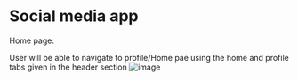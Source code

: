 # Social media app

Home page:

User will be able to navigate to profile/Home pae using the home and profile tabs given in the header section
![image](https://user-images.githubusercontent.com/107784718/191647328-bf42e0b5-0130-4736-bc0e-98842098d849.png)
